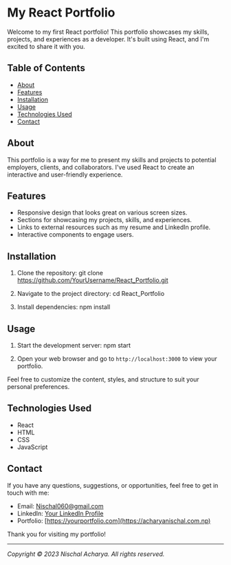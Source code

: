 # My React Portfolio

Welcome to my first React portfolio! This portfolio showcases my skills, projects, and experiences as a developer. It's built using React, and I'm excited to share it with you.

## Table of Contents
- [About](#about)
- [Features](#features)
- [Installation](#installation)
- [Usage](#usage)
- [Technologies Used](#technologies-used)
- [Contact](#contact)

## About
This portfolio is a way for me to present my skills and projects to potential employers, clients, and collaborators. I've used React to create an interactive and user-friendly experience.

## Features
- Responsive design that looks great on various screen sizes.
- Sections for showcasing my projects, skills, and experiences.
- Links to external resources such as my resume and LinkedIn profile.
- Interactive components to engage users.

## Installation
1. Clone the repository:
git clone https://github.com/YourUsername/React_Portfolio.git

2. Navigate to the project directory:
cd React_Portfolio

3. Install dependencies:
npm install


## Usage
1. Start the development server:
npm start

2. Open your web browser and go to `http://localhost:3000` to view your portfolio.

Feel free to customize the content, styles, and structure to suit your personal preferences.

## Technologies Used
- React
- HTML
- CSS
- JavaScript

## Contact
If you have any questions, suggestions, or opportunities, feel free to get in touch with me:
- Email: Nischal060@gmail.com
- LinkedIn: [Your LinkedIn Profile](https://www.linkedin.com/in/nischal-acharya101/)
- Portfolio: [https://yourportfolio.com](https://acharyanischal.com.np)

Thank you for visiting my portfolio!

---
*Copyright © 2023 Nischal Acharya. All rights reserved.*
